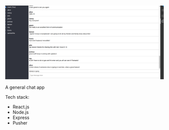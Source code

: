 ![chatApp](/gh-Assets/chatApp.png)

A general chat app

Tech stack:

- React.js
- Node.js
- Express
- Pusher
